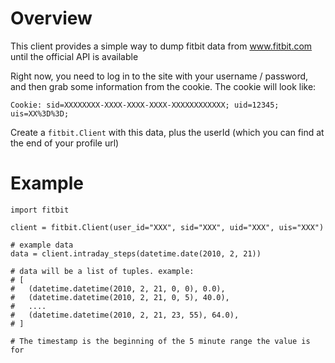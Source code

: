 # Overview

This client provides a simple way to dump fitbit data from www.fitbit.com until the official API is available

Right now, you need to log in to the site with your username / password, and then grab some information from the cookie.
The cookie will look like:

    Cookie: sid=XXXXXXXX-XXXX-XXXX-XXXX-XXXXXXXXXXXX; uid=12345; uis=XX%3D%3D;
  
Create a `fitbit.Client` with this data, plus the userId (which you can find at the end of your profile url)

# Example

    import fitbit

    client = fitbit.Client(user_id="XXX", sid="XXX", uid="XXX", uis="XXX")

    # example data
    data = client.intraday_steps(datetime.date(2010, 2, 21))

    # data will be a list of tuples. example:
    # [
    #   (datetime.datetime(2010, 2, 21, 0, 0), 0.0),
    #   (datetime.datetime(2010, 2, 21, 0, 5), 40.0),
    #   ....
    #   (datetime.datetime(2010, 2, 21, 23, 55), 64.0),
    # ]
    
    # The timestamp is the beginning of the 5 minute range the value is for
